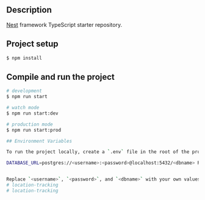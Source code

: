 
## Description

[Nest](https://github.com/nestjs/nest) framework TypeScript starter repository.

## Project setup

```bash
$ npm install
```

## Compile and run the project

```bash
# development
$ npm run start

# watch mode
$ npm run start:dev

# production mode
$ npm run start:prod

## Environment Variables

To run the project locally, create a `.env` file in the root of the project with the following variables:

DATABASE_URL=postgres://<username>:<password>@localhost:5432/<dbname> RABBITMQ_URL=amqp://localhost


Replace `<username>`, `<password>`, and `<dbname>` with your own values.
# location-tracking
# location-tracking
